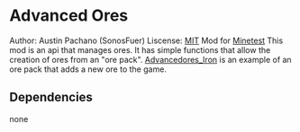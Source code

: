# Advanced Ores
Author: Austin Pachano (SonosFuer)
Liscense: [MIT](https://opensource.org/licenses/MIT)
Mod for [Minetest](https://www.minetest.net/)
This mod is an api that manages ores. It has simple functions that allow the creation of ores from an "ore pack".
[Advancedores_Iron](https://github.com/) is an example of an ore pack that adds a new ore to the game.

## Dependencies
none